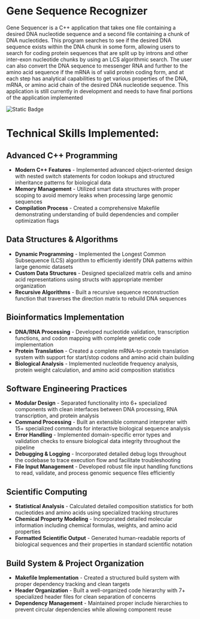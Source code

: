 # Gene Sequence Recognizer
Gene Sequencer is a C++ application that takes one file containing a desired DNA nucleotide sequence and a second file containing a chunk of DNA nucleotides. This program searches to see if the desired DNA sequence exists within the DNA chunk in some form, allowing users to search for coding protein sequences that are split up by introns and other inter-exon nucleotide chunks by using an LCS algorithmic search. The user can also convert the DNA sequence to messenger RNA and further to the amino acid sequence if the mRNA is of valid protein coding form, and at each step has analytical capabilities to get various properties of the DNA, mRNA, or amino acid chain of the desired DNA nucleotide sequence. This application is still currently in development and needs to have final portions of the application implemented

![Static Badge](https://img.shields.io/badge/Bioinformatics-purple?style=flat&logo=https://github.com/Jfar97/GeneSequencer/blob/main/README_asset/DNA_logo.jpg)


# Technical Skills Implemented:

## Advanced C++ Programming

- **Modern C++ Features** - Implemented advanced object-oriented design with nested switch statements for codon lookups and structured inheritance patterns for biological data
- **Memory Management** - Utilized smart data structures with proper scoping to avoid memory leaks when processing large genomic sequences
- **Compilation Process** - Created a comprehensive Makefile demonstrating understanding of build dependencies and compiler optimization flags

## Data Structures & Algorithms

- **Dynamic Programming** - Implemented the Longest Common Subsequence (LCS) algorithm to efficiently identify DNA patterns within large genomic datasets
- **Custom Data Structures** - Designed specialized matrix cells and amino acid representations using structs with appropriate member organization
- **Recursive Algorithms** - Built a recursive sequence reconstruction function that traverses the direction matrix to rebuild DNA sequences

## Bioinformatics Implementation

- **DNA/RNA Processing** - Developed nucleotide validation, transcription functions, and codon mapping with complete genetic code implementation
- **Protein Translation** - Created a complete mRNA-to-protein translation system with support for start/stop codons and amino acid chain building
- **Biological Analysis** - Implemented nucleotide frequency analysis, protein weight calculation, and amino acid composition statistics

## Software Engineering Practices

- **Modular Design** - Separated functionality into 6+ specialized components with clean interfaces between DNA processing, RNA transcription, and protein analysis
- **Command Processing** - Built an extensible command interpreter with 15+ specialized commands for interactive biological sequence analysis
- **Error Handling** - Implemented domain-specific error types and validation checks to ensure biological data integrity throughout the pipeline
- **Debugging & Logging** - Incorporated detailed debug logs throughout the codebase to trace execution flow and facilitate troubleshooting
- **File Input Management** - Developed robust file input handling functions to read, validate, and process genomic sequence files efficiently

## Scientific Computing

- **Statistical Analysis** - Calculated detailed composition statistics for both nucleotides and amino acids using specialized tracking structures
- **Chemical Property Modeling** - Incorporated detailed molecular information including chemical formulas, weights, and amino acid properties
- **Formatted Scientific Output** - Generated human-readable reports of biological sequences and their properties in standard scientific notation

## Build System & Project Organization

- **Makefile Implementation** - Created a structured build system with proper dependency tracking and clean targets
- **Header Organization** - Built a well-organized code hierarchy with 7+ specialized header files for clean separation of concerns
- **Dependency Management** - Maintained proper include hierarchies to prevent circular dependencies while allowing component reuse
